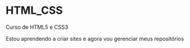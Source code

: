 # HTML_CSS
 Curso de HTML5 e CSS3

Estou aprendendo a criar sites e agora vou gerenciar meus repositórios